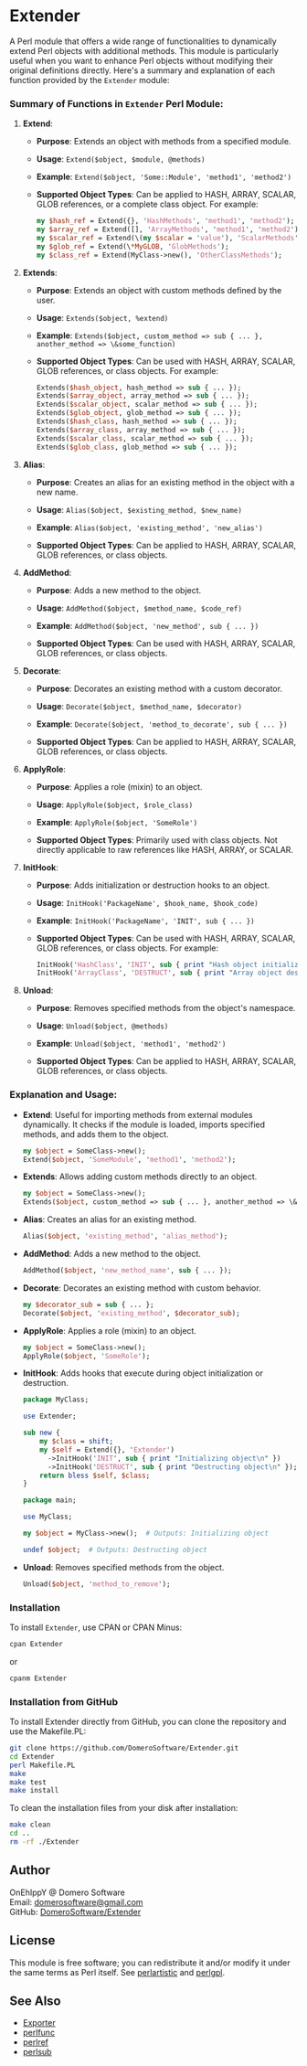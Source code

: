 
# Extender

A Perl module that offers a wide range of functionalities to dynamically extend Perl objects with additional methods. This module is particularly useful when you want to enhance Perl objects without modifying their original definitions directly. Here's a summary and explanation of each function provided by the `Extender` module:

### Summary of Functions in `Extender` Perl Module:

1. **Extend**:
   - **Purpose**: Extends an object with methods from a specified module.
   - **Usage**: `Extend($object, $module, @methods)`
   - **Example**: `Extend($object, 'Some::Module', 'method1', 'method2')`

   - **Supported Object Types**: Can be applied to HASH, ARRAY, SCALAR, GLOB references, or a complete class object. For example:
     ```perl
     my $hash_ref = Extend({}, 'HashMethods', 'method1', 'method2');
     my $array_ref = Extend([], 'ArrayMethods', 'method1', 'method2');
     my $scalar_ref = Extend(\(my $scalar = 'value'), 'ScalarMethods');
     my $glob_ref = Extend(\*MyGLOB, 'GlobMethods');
     my $class_ref = Extend(MyClass->new(), 'OtherClassMethods');
     ```

2. **Extends**:
   - **Purpose**: Extends an object with custom methods defined by the user.
   - **Usage**: `Extends($object, %extend)`
   - **Example**: `Extends($object, custom_method => sub { ... }, another_method => \&some_function)`

   - **Supported Object Types**: Can be used with HASH, ARRAY, SCALAR, GLOB references, or class objects. For example:
     ```perl
     Extends($hash_object, hash_method => sub { ... });
     Extends($array_object, array_method => sub { ... });
     Extends($scalar_object, scalar_method => sub { ... });
     Extends($glob_object, glob_method => sub { ... });
     Extends($hash_class, hash_method => sub { ... });
     Extends($array_class, array_method => sub { ... });
     Extends($scalar_class, scalar_method => sub { ... });
     Extends($glob_class, glob_method => sub { ... });
     ```

3. **Alias**:
   - **Purpose**: Creates an alias for an existing method in the object with a new name.
   - **Usage**: `Alias($object, $existing_method, $new_name)`
   - **Example**: `Alias($object, 'existing_method', 'new_alias')`

   - **Supported Object Types**: Can be applied to HASH, ARRAY, SCALAR, GLOB references, or class objects.

4. **AddMethod**:
   - **Purpose**: Adds a new method to the object.
   - **Usage**: `AddMethod($object, $method_name, $code_ref)`
   - **Example**: `AddMethod($object, 'new_method', sub { ... })`

   - **Supported Object Types**: Can be used with HASH, ARRAY, SCALAR, GLOB references, or class objects.

5. **Decorate**:
   - **Purpose**: Decorates an existing method with a custom decorator.
   - **Usage**: `Decorate($object, $method_name, $decorator)`
   - **Example**: `Decorate($object, 'method_to_decorate', sub { ... })`

   - **Supported Object Types**: Can be applied to HASH, ARRAY, SCALAR, GLOB references, or class objects.

6. **ApplyRole**:
   - **Purpose**: Applies a role (mixin) to an object.
   - **Usage**: `ApplyRole($object, $role_class)`
   - **Example**: `ApplyRole($object, 'SomeRole')`

   - **Supported Object Types**: Primarily used with class objects. Not directly applicable to raw references like HASH, ARRAY, or SCALAR.

7. **InitHook**:
   - **Purpose**: Adds initialization or destruction hooks to an object.
   - **Usage**: `InitHook('PackageName', $hook_name, $hook_code)`
   - **Example**: `InitHook('PackageName', 'INIT', sub { ... })`

   - **Supported Object Types**: Can be used with HASH, ARRAY, SCALAR, GLOB references, or class objects. For example:
     ```perl
     InitHook('HashClass', 'INIT', sub { print "Hash object initialized\n" });
     InitHook('ArrayClass', 'DESTRUCT', sub { print "Array object destructed\n" });
     ```

8. **Unload**:
   - **Purpose**: Removes specified methods from the object's namespace.
   - **Usage**: `Unload($object, @methods)`
   - **Example**: `Unload($object, 'method1', 'method2')`

   - **Supported Object Types**: Can be applied to HASH, ARRAY, SCALAR, GLOB references, or class objects.

### Explanation and Usage:

- **Extend**: Useful for importing methods from external modules dynamically. It checks if the module is loaded, imports specified methods, and adds them to the object.
  ```perl
  my $object = SomeClass->new();
  Extend($object, 'SomeModule', 'method1', 'method2');
  ```

- **Extends**: Allows adding custom methods directly to an object.
  ```perl
  my $object = SomeClass->new();
  Extends($object, custom_method => sub { ... }, another_method => \&some_function);
  ```

- **Alias**: Creates an alias for an existing method.
  ```perl
  Alias($object, 'existing_method', 'alias_method');
  ```

- **AddMethod**: Adds a new method to the object.
  ```perl
  AddMethod($object, 'new_method_name', sub { ... });
  ```

- **Decorate**: Decorates an existing method with custom behavior.
  ```perl
  my $decorator_sub = sub { ... };
  Decorate($object, 'existing_method', $decorator_sub);
  ```

- **ApplyRole**: Applies a role (mixin) to an object.
  ```perl
  my $object = SomeClass->new();
  ApplyRole($object, 'SomeRole');
  ```

- **InitHook**: Adds hooks that execute during object initialization or destruction.
  ```perl
  package MyClass;

  use Extender;

  sub new {
      my $class = shift;
      my $self = Extend({}, 'Extender')
        ->InitHook('INIT', sub { print "Initializing object\n" })
        ->InitHook('DESTRUCT', sub { print "Destructing object\n" });
      return bless $self, $class;
  }

  package main;

  use MyClass;

  my $object = MyClass->new();  # Outputs: Initializing object

  undef $object;  # Outputs: Destructing object

  ```

- **Unload**: Removes specified methods from the object.
  ```perl
  Unload($object, 'method_to_remove');
  ```

### Installation

To install `Extender`, use CPAN or CPAN Minus:

```bash
cpan Extender
```
or
```bash
cpanm Extender
```

### Installation from GitHub

To install Extender directly from GitHub, you can clone the repository and use the Makefile.PL:

```bash
git clone https://github.com/DomeroSoftware/Extender.git
cd Extender
perl Makefile.PL
make
make test
make install
```

To clean the installation files from your disk after installation:

```bash
make clean
cd ..
rm -rf ./Extender
```

## Author

OnEhIppY @ Domero Software  
Email: domerosoftware@gmail.com  
GitHub: [DomeroSoftware/Extender](https://github.com/DomeroSoftware/Extender)

## License

This module is free software; you can redistribute it and/or modify it under the same terms as Perl itself. See [perlartistic](https://dev.perl.org/licenses/artistic.html) and [perlgpl](https://dev.perl.org/licenses/gpl-1.0.html).

## See Also

- [Exporter](https://metacpan.org/pod/Exporter)
- [perlfunc](https://metacpan.org/pod/perlfunc)
- [perlref](https://metacpan.org/pod/perlref)
- [perlsub](https://metacpan.org/pod/perlsub)
